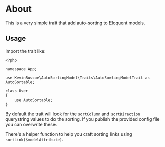 # About

This is a very simple trait that add auto-sorting to Eloquent models.

## Usage

Import the trait like:

```
<?php

namespace App;

use KevinRuscoe\AutoSortingModel\Traits\AutoSortingModelTrait as AutoSortable;

class User
{
    use AutoSortable;
}

```

By default the trait will look for the `sortColumn` and `sortDirection` querystring values to do the
 sorting. If you publish the provided config file you can overwrite these.

There's a helper function to help you craft sorting links using `sortLink($modelAttribute)`.